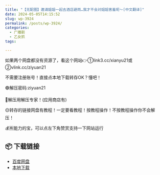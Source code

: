 ```yaml
---
title: "【无配图】邀请姐姐一起去酒店避雨…我才不会对姐姐害羞呢～[中文翻译]"
date: 2024-05-05T14:15:52
slug: wp-3924
permalink: /posts/wp-3924/
categories:
  - 广播剧
  - 乙女抓
tags:

---
```


如果两个网盘都没有资源了，看这个网站👉①link3.cc/xianyu21或②vlink.cc/ziyuan21

不需要注册账号！直接点本地下载转存OK？懂吧！

🟢解压密码:ziyuan21

🔵解压用解压专家！(应用商店有)

🟡转存的链接网盘有教程！一定要看教程！按教程操作！不按教程操作你不会解压！

💰🈶能力的宝，可以点左下角赞赏支持一下网站运行

## 📦 下载链接
- [百度网盘](https://blziyuan21.com/pay-download/3924?key=263c00e561&down_id=0)
- [本地下载](https://blziyuan21.com/pay-download/3924?key=263c00e561&down_id=1)

